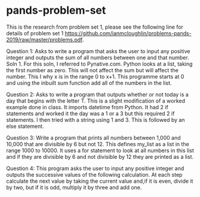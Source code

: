 # pands-problem-set
This is the research from problem set 1, please see the following line for details of problem set 1 https://github.com/ianmcloughlin/problems-pands-2019/raw/master/problems.pdf.

 Question 1: Asks to write a program that asks the user to input any positive integer and outputs the sum of all numbers between one and that number. 
 Soln 1. For this soln, I referred to Pynative.com. Python looks at a list, taking the first number as zero. This will not affect the sum but will affect the number. This I why x is in the range 0 to x+1. This programme starts at 0 and using the inbuilt sum function add all of the numbers in the list. 

 Question 2: Asks to write a program that outputs whether or not today is a day that begins with the letter T. This is a slight modification of a worked example done in class. It imports datetime from Python. It had 2 if statements and worked it the day was a 1 or a 3 but this required 2 if statements. I then tried with a string using 1 and 3. This is followed by an else statement. 

 Question 3: Write a program that prints all numbers between 1,000 and 10,000 that are divisible by 6 but not 12.  This defines my_list as a list in the range 1000 to 10000. It uses a for statement to look at all numbers in this list and if they are divisible by 6 and not divisible by 12 they are printed as a list.  

Question 4: This program asks the user to input any positive integer and outputs the successive values of the following calculation. At each step calculate the next value by taking the current value and,if it is even, divide it by two, but if it is odd, multiply it by three and add one.
    